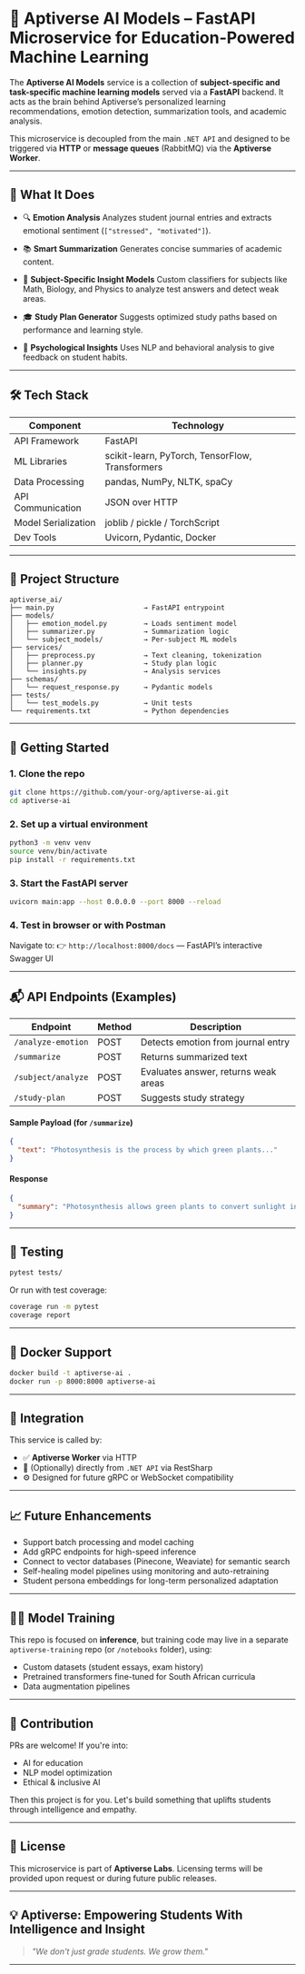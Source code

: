 # 🧠 Aptiverse AI Models – FastAPI Microservice for Education-Powered Machine Learning

The **Aptiverse AI Models** service is a collection of **subject-specific and task-specific machine learning models** served via a **FastAPI** backend. It acts as the brain behind Aptiverse’s personalized learning recommendations, emotion detection, summarization tools, and academic analysis.

This microservice is decoupled from the main `.NET API` and designed to be triggered via **HTTP** or **message queues** (RabbitMQ) via the **Aptiverse Worker**.

---

## 🧠 What It Does

* 🔍 **Emotion Analysis**
  Analyzes student journal entries and extracts emotional sentiment (`["stressed", "motivated"]`).

* 📚 **Smart Summarization**
  Generates concise summaries of academic content.

* 📘 **Subject-Specific Insight Models**
  Custom classifiers for subjects like Math, Biology, and Physics to analyze test answers and detect weak areas.

* 🎓 **Study Plan Generator**
  Suggests optimized study paths based on performance and learning style.

* 🧠 **Psychological Insights**
  Uses NLP and behavioral analysis to give feedback on student habits.

---

## 🛠️ Tech Stack

| Component           | Technology                                      |
| ------------------- | ----------------------------------------------- |
| API Framework       | FastAPI                                         |
| ML Libraries        | scikit-learn, PyTorch, TensorFlow, Transformers |
| Data Processing     | pandas, NumPy, NLTK, spaCy                      |
| API Communication   | JSON over HTTP                                  |
| Model Serialization | joblib / pickle / TorchScript                   |
| Dev Tools           | Uvicorn, Pydantic, Docker                       |

---

## 📁 Project Structure

```
aptiverse_ai/
├── main.py                      → FastAPI entrypoint
├── models/
│   ├── emotion_model.py         → Loads sentiment model
│   ├── summarizer.py            → Summarization logic
│   └── subject_models/          → Per-subject ML models
├── services/
│   ├── preprocess.py            → Text cleaning, tokenization
│   ├── planner.py               → Study plan logic
│   └── insights.py              → Analysis services
├── schemas/
│   └── request_response.py      → Pydantic models
├── tests/
│   └── test_models.py           → Unit tests
└── requirements.txt             → Python dependencies
```

---

## 🚀 Getting Started

### 1. Clone the repo

```bash
git clone https://github.com/your-org/aptiverse-ai.git
cd aptiverse-ai
```

### 2. Set up a virtual environment

```bash
python3 -m venv venv
source venv/bin/activate
pip install -r requirements.txt
```

### 3. Start the FastAPI server

```bash
uvicorn main:app --host 0.0.0.0 --port 8000 --reload
```

### 4. Test in browser or with Postman

Navigate to:
👉 `http://localhost:8000/docs` — FastAPI’s interactive Swagger UI

---

## 📬 API Endpoints (Examples)

| Endpoint           | Method | Description                          |
| ------------------ | ------ | ------------------------------------ |
| `/analyze-emotion` | POST   | Detects emotion from journal entry   |
| `/summarize`       | POST   | Returns summarized text              |
| `/subject/analyze` | POST   | Evaluates answer, returns weak areas |
| `/study-plan`      | POST   | Suggests study strategy              |

#### Sample Payload (for `/summarize`)

```json
{
  "text": "Photosynthesis is the process by which green plants..."
}
```

#### Response

```json
{
  "summary": "Photosynthesis allows green plants to convert sunlight into energy."
}
```

---

## 🧪 Testing

```bash
pytest tests/
```

Or run with test coverage:

```bash
coverage run -m pytest
coverage report
```

---

## 🐳 Docker Support

```bash
docker build -t aptiverse-ai .
docker run -p 8000:8000 aptiverse-ai
```

---

## 🔌 Integration

This service is called by:

* ✅ **Aptiverse Worker** via HTTP
* 🔄 (Optionally) directly from `.NET API` via RestSharp
* ⚙️ Designed for future gRPC or WebSocket compatibility

---

## 📈 Future Enhancements

* Support batch processing and model caching
* Add gRPC endpoints for high-speed inference
* Connect to vector databases (Pinecone, Weaviate) for semantic search
* Self-healing model pipelines using monitoring and auto-retraining
* Student persona embeddings for long-term personalized adaptation

---

## 👨‍🔬 Model Training

This repo is focused on **inference**, but training code may live in a separate `aptiverse-training` repo (or `/notebooks` folder), using:

* Custom datasets (student essays, exam history)
* Pretrained transformers fine-tuned for South African curricula
* Data augmentation pipelines

---

## 🤝 Contribution

PRs are welcome! If you're into:

* AI for education
* NLP model optimization
* Ethical & inclusive AI

Then this project is for you. Let's build something that uplifts students through intelligence and empathy.

---

## 🪪 License

This microservice is part of **Aptiverse Labs**. Licensing terms will be provided upon request or during future public releases.

---

## 💡 Aptiverse: Empowering Students With Intelligence and Insight

> *"We don't just grade students. We grow them."*

---
